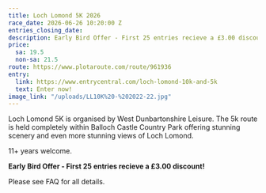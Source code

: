 ```yaml
---
title: Loch Lomond 5K 2026
race_date: 2026-06-26 10:20:00 Z
entries_closing_date: 
description: Early Bird Offer - First 25 entries recieve a £3.00 discount
price:
  sa: 19.5
  non-sa: 21.5
route: https://www.plotaroute.com/route/961936
entry:
  link: https://www.entrycentral.com/loch-lomond-10k-and-5k
  text: Enter now!
image_link: "/uploads/LL10K%20-%202022-22.jpg"
---
```


Loch Lomond 5K is organised by West Dunbartonshire Leisure. The 5k route is held completely within Balloch Castle Country Park offering stunning     scenery and even more stunning views of Loch Lomond.

11\+ years welcome.

**Early Bird Offer - First 25 entries recieve a £3.00 discount!**

Please see FAQ for all details.

